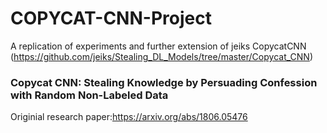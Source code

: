 # COPYCAT-CNN-Project
A replication of experiments and further extension of jeiks CopycatCNN (https://github.com/jeiks/Stealing_DL_Models/tree/master/Copycat_CNN)   
   
### Copycat CNN: Stealing Knowledge by Persuading Confession with Random Non-Labeled Data
Originial research paper:https://arxiv.org/abs/1806.05476

